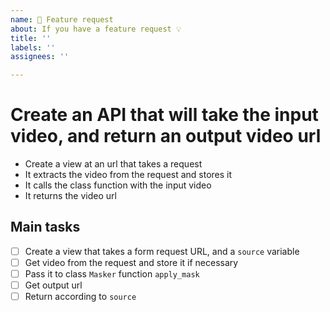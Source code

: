 ```yaml
---
name: 🚀 Feature request
about: If you have a feature request 💡
title: ''
labels: ''
assignees: ''

---
```


# Create an API that will take the input video, and return an output video url

- Create a view at an url that takes a request
- It extracts the video from the request and stores it
- It calls the class function with the input video
- It returns the video url

## Main tasks

- [ ] Create a view that takes a form request URL, and a `source` variable
- [ ] Get video from the request and store it if necessary
- [ ] Pass it to class `Masker` function `apply_mask`
- [ ] Get output url
- [ ] Return according to `source`
